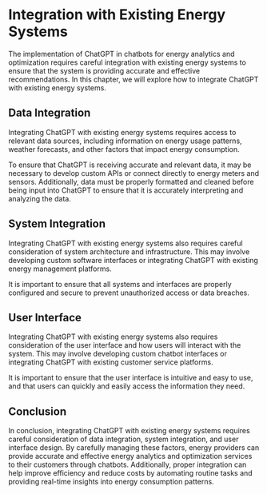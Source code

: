 Integration with Existing Energy Systems
================================================================================================================================

The implementation of ChatGPT in chatbots for energy analytics and optimization requires careful integration with existing energy systems to ensure that the system is providing accurate and effective recommendations. In this chapter, we will explore how to integrate ChatGPT with existing energy systems.

Data Integration
----------------

Integrating ChatGPT with existing energy systems requires access to relevant data sources, including information on energy usage patterns, weather forecasts, and other factors that impact energy consumption.

To ensure that ChatGPT is receiving accurate and relevant data, it may be necessary to develop custom APIs or connect directly to energy meters and sensors. Additionally, data must be properly formatted and cleaned before being input into ChatGPT to ensure that it is accurately interpreting and analyzing the data.

System Integration
------------------

Integrating ChatGPT with existing energy systems also requires careful consideration of system architecture and infrastructure. This may involve developing custom software interfaces or integrating ChatGPT with existing energy management platforms.

It is important to ensure that all systems and interfaces are properly configured and secure to prevent unauthorized access or data breaches.

User Interface
--------------

Integrating ChatGPT with existing energy systems also requires consideration of the user interface and how users will interact with the system. This may involve developing custom chatbot interfaces or integrating ChatGPT with existing customer service platforms.

It is important to ensure that the user interface is intuitive and easy to use, and that users can quickly and easily access the information they need.

Conclusion
----------

In conclusion, integrating ChatGPT with existing energy systems requires careful consideration of data integration, system integration, and user interface design. By carefully managing these factors, energy providers can provide accurate and effective energy analytics and optimization services to their customers through chatbots. Additionally, proper integration can help improve efficiency and reduce costs by automating routine tasks and providing real-time insights into energy consumption patterns.
